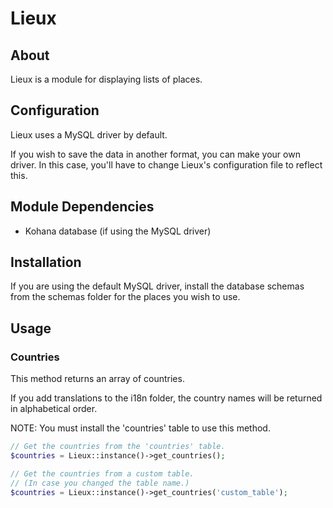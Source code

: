 # Lieux

## About

Lieux is a module for displaying lists of places.

## Configuration

Lieux uses a MySQL driver by default.

If you wish to save the data in another format, you can make your own driver. In this case, you'll have to change Lieux's configuration file to reflect this.

## Module Dependencies

 - Kohana database (if using the MySQL driver)

## Installation

If you are using the default MySQL driver, install the database schemas from the schemas folder for the places you wish to use.

## Usage

### Countries

This method returns an array of countries.

If you add translations to the i18n folder, the country names will be returned in alphabetical order.

NOTE: You must install the 'countries' table to use this method.

```php
// Get the countries from the 'countries' table.
$countries = Lieux::instance()->get_countries();

// Get the countries from a custom table.
// (In case you changed the table name.)
$countries = Lieux::instance()->get_countries('custom_table');
```
